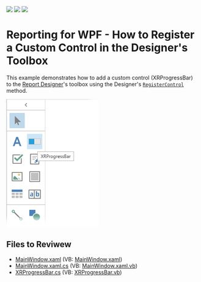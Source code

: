 <!-- default badges list -->
![](https://img.shields.io/endpoint?url=https://codecentral.devexpress.com/api/v1/VersionRange/128605210/23.1.2%2B)
[![](https://img.shields.io/badge/Open_in_DevExpress_Support_Center-FF7200?style=flat-square&logo=DevExpress&logoColor=white)](https://supportcenter.devexpress.com/ticket/details/T416384)
[![](https://img.shields.io/badge/📖_How_to_use_DevExpress_Examples-e9f6fc?style=flat-square)](https://docs.devexpress.com/GeneralInformation/403183)
<!-- default badges end -->
# Reporting for WPF - How to Register a Custom Control in the Designer's Toolbox

This example demonstrates how to add a custom control (XRProgressBar) to the [Report Designer](https://docs.devexpress.com/XtraReports/114104/desktop-reporting/wpf-reporting/end-user-report-designer-for-wpf)'s toolbox using the Designer's [`RegisterControl`](https://docs.devexpress.com/WPF/DevExpress.Xpf.Reports.UserDesigner.ReportDesigner.RegisterControl.overloads) method.

![Alt text](images/image.png)

## Files to Reviwew

* [MainWindow.xaml](./CS/ReportDesigner_AddingCustomControl/MainWindow.xaml) (VB: [MainWindow.xaml](./VB/ReportDesigner_AddingCustomControl/MainWindow.xaml))
* [MainWindow.xaml.cs](./CS/ReportDesigner_AddingCustomControl/MainWindow.xaml.cs) (VB: [MainWindow.xaml.vb](./VB/ReportDesigner_AddingCustomControl/MainWindow.xaml.vb))
* [XRProgressBar.cs](./CS/ReportDesigner_AddingCustomControl/XRProgressBar.cs) (VB: [XRProgressBar.vb](./VB/ReportDesigner_AddingCustomControl/XRProgressBar.vb))
